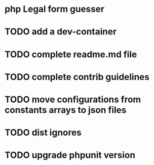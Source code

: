# php Legal form guesser

# TODO add a dev-container

# TODO complete readme.md file

# TODO complete contrib guidelines

# TODO move configurations from constants arrays to json files

# TODO dist ignores

# TODO upgrade phpunit version
